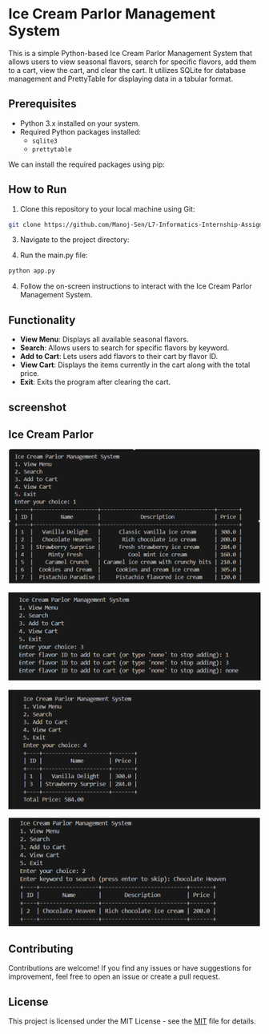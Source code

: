 # Ice Cream Parlor Management System

This is a simple Python-based Ice Cream Parlor Management System that allows users to view seasonal flavors, search for specific flavors, add them to a cart, view the cart, and clear the cart. It utilizes SQLite for database management and PrettyTable for displaying data in a tabular format.

## Prerequisites

- Python 3.x installed on your system.
- Required Python packages installed:
  - `sqlite3`
  - `prettytable`

We can install the required packages using pip:


## How to Run

1. Clone this repository to your local machine using Git:

```sh
git clone https://github.com/Manoj-Sen/L7-Informatics-Internship-Assignment.git
```

3. Navigate to the project directory:


4. Run the main.py file:
 
```sh
python app.py
```


4. Follow the on-screen instructions to interact with the Ice Cream Parlor Management System.

## Functionality

- **View Menu**: Displays all available seasonal flavors.
- **Search**: Allows users to search for specific flavors by keyword.
- **Add to Cart**: Lets users add flavors to their cart by flavor ID.
- **View Cart**: Displays the items currently in the cart along with the total price.
- **Exit**: Exits the program after clearing the cart.


## screenshot

## Ice Cream Parlor 

![](https://github.com/Manoj-Sen/L7-Informatics-Internship-Assignment/blob/main/Image/1.png
)


![](
https://github.com/Manoj-Sen/L7-Informatics-Internship-Assignment/blob/main/Image/2.png
)


![](https://github.com/Manoj-Sen/L7-Informatics-Internship-Assignment/blob/main/Image/3.png
)


![](https://github.com/Manoj-Sen/L7-Informatics-Internship-Assignment/blob/main/Image/4.png
)

## Contributing

Contributions are welcome! If you find any issues or have suggestions for improvement, feel free to open an issue or create a pull request.

## License

This project is licensed under the MIT License - see the [MIT](LICENSE) file for details.
